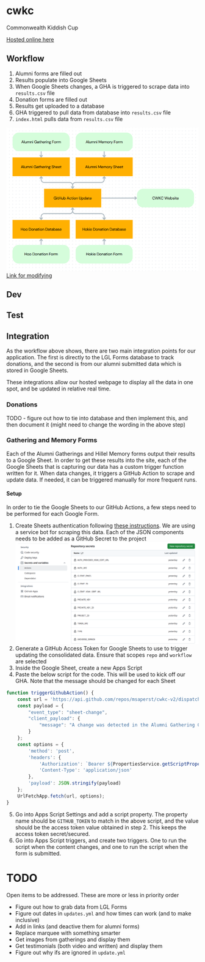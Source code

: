 # cwkc

Commonwealth Kiddish Cup

[Hosted online here](https://msaperst.github.io/cwkc-v2/)

## Workflow

1. Alumni forms are filled out
2. Results populate into Google Sheets
3. When Google Sheets changes, a GHA is triggered to
   scrape data into `results.csv` file
4. Donation forms are filled out
5. Results get uploaded to a database
6. GHA triggered to pull data from database into
   `results.csv` file
7. `index.html` pulls data from `results.csv` file

![img.png](highLevelWorkflow.png)
[Link for modifying](https://www.canva.com/design/DAGgbkbv3WQ/oSKlD4TjEMOe_xGGQLPTSQ/edit?utm_content=DAGgbkbv3WQ&utm_campaign=designshare&utm_medium=link2&utm_source=sharebutton)

## Dev

## Test

## Integration

As the workflow above shows, there are two main
integration points for our application. The first is
directly to the LGL Forms database to track donations,
and the second is from our alumni submitted data which
is stored in Google Sheets.

These integrations allow our hosted webpage to display
all the data in one spot, and be updated in relative
real time.

### Donations

TODO - figure out how to tie into database and then
implement this, and then document it (might need to
change the wording in the above step)

### Gathering and Memory Forms

Each of the Alumni Gatherings and Hillel Memory forms
output their results to a Google Sheet. In order to get
these results into the site, each of the Google Sheets
that is capturing our data has a custom trigger function
written for it. When data changes, it triggers a GitHub
Action to scrape and update data. If needed, it can be
triggered manually for more frequent runs.

#### Setup

In order to tie the Google Sheets to our GitHub Actions,
a few steps need to be performed for each Google Form.

1. Create Sheets authentication following
   [these instructions](https://docs.gspread.org/en/v6.1.3/oauth2.html#for-bots-using-service-account).
   We are using a service bot for scraping this data.
   Each of the JSON components needs to be added as a
   GitHub Secret to the project
   ![img_1.png](ghaSecrets.png)
2. Generate a GitHub Access Token for Google Sheets to
   use to trigger updating the consolidated data. Ensure
   that scopes `repo` and `workflow` are selected
3. Inside the Google Sheet, create a new Apps Script
4. Paste the below script for the code. This will be
   used to kick off our GHA. Note that the message should
   be changed for each Sheet

```javascript
function triggerGithubAction() {
    const url = 'https://api.github.com/repos/msaperst/cwkc-v2/dispatches';
    const payload = {
        "event_type": "sheet-change",
        "client_payload": {
            "message": "A change was detected in the Alumni Gathering Google Sheet"
        }
    };
    const options = {
        'method': 'post',
        'headers': {
            'Authorization': `Bearer ${PropertiesService.getScriptProperties().getProperty('GITHUB_TOKEN')}`,
            'Content-Type': 'application/json'
        },
        'payload': JSON.stringify(payload)
    };
    UrlFetchApp.fetch(url, options);
}
```

5. Go into Apps Script Settings and add a script
   property. The property name should be `GITHUB_TOKEN`
   to match in the above script, and the value should be
   the access token value obtained in step 2. This keeps
   the access token secret/secured.
6. Go into Apps Script triggers, and create two
   triggers. One to run the script when the content
   changes, and one to run the script when the form is
   submitted.

# TODO

Open items to be addressed. These are more or less in
priority order

- Figure out how to grab data from LGL Forms
- Figure out dates in `updates.yml` and how times can work (and to make inclusive)
- Add in links (and deactive them for alumni forms)
- Replace marquee with something smarter
- Get images from gatherings and display them
- Get testimonials (both video and written) and display them
- Figure out why ifs are ignored in `update.yml`